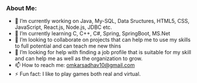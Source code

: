 ### About Me:

<!--
**omkarcdac01/omkarcdac01** is a ✨ _special_ ✨ repository because its `README.md` (this file) appears on your GitHub profile.

Here are some ideas to get you started: -->

- 🔭 I’m currently working on Java, My-SQL, Data Sructures, HTML5, CSS, JavaScript, React.js, Node.js, JDBC etc.
- 🌱 I’m currently learning C, C++, C#, Spring, SpringBoot, MS.Net
- 👯 I’m looking to collaborate on projects that can help me to use my skills to full potential and can teach me new thins
- 🤔 I’m looking for help with finding a job profile that is suitable for my skill and can help me as well as the organization to grow.
- 📫 How to reach me: omkarsadhav10@gmail.com
- ⚡ Fun fact: I like to play games both real and virtual.

